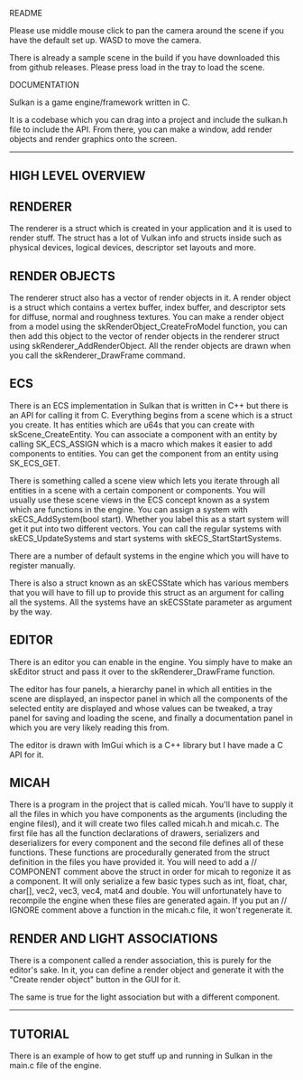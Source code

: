 README

Please use middle mouse click to pan the camera around the scene if you have the default 
set up. WASD to move the camera.

There is already a sample scene in the build if you have downloaded this from github
releases. Please press load in the tray to load the scene.

DOCUMENTATION

Sulkan is a game engine/framework written in C.

It is a codebase which you can drag into a project and include the sulkan.h file to 
include the API. From there, you can make a window, add render objects and render
graphics onto the screen.

---
HIGH LEVEL OVERVIEW
---

RENDERER
---

The renderer is a struct which is created in your application and it is used to render
stuff. The struct has a lot of Vulkan info and structs inside such as physical devices,
logical devices, descriptor set layouts and more.

RENDER OBJECTS
---

The renderer struct also has a vector of render objects in it. A render object is a 
struct which contains a vertex buffer, index buffer, and descriptor sets for diffuse,
normal and roughness textures.
You can make a render object from a model using the skRenderObject_CreateFroModel 
function, you can then add this object to the vector of render objects in the renderer
struct using skRenderer_AddRenderObject. All the render objects are drawn when you call
the skRenderer_DrawFrame command.

ECS
---

There is an ECS implementation in Sulkan that is written in C++ but there is an API for
calling it from C. Everything begins from a scene which is a struct you create.
It has entities which are u64s that you can create with skScene_CreateEntity.
You can associate a component with
an entity by calling SK_ECS_ASSIGN which is a macro which makes it easier to add
components to entities. You can get the component from an entity using SK_ECS_GET.

There is something called a scene view which lets you iterate through all entities in
a scene with a certain component or components. You will usually use these scene views
in the ECS concept known as a system which are functions in the engine. You can assign
a system with skECS_AddSystem(bool start). Whether you label this as a start system
will get it put into two different vectors. You can call the regular systems with
skECS_UpdateSystems and start systems with skECS_StartStartSystems.

There are a number of default systems in the engine which you will have to register
manually.

There is also a struct known as an skECSState which has various members that you will 
have to fill up to provide this struct as an argument for calling all the systems.
All the systems have an skECSState parameter as argument by the way.

EDITOR
---

There is an editor you can enable in the engine. You simply have to make an skEditor
struct and pass it over to the skRenderer_DrawFrame function.

The editor has four panels, a hierarchy panel in which all entities in the scene are 
displayed, an inspector panel in which all the components of the selected entity are
displayed and whose values can be tweaked, a tray panel for saving and loading the 
scene, and finally a documentation panel in which you are very likely reading this
from.

The editor is drawn with ImGui which is a C++ library but I have made a C API for it.

MICAH
---

There is a program in the project that is called micah. You'll have to supply it all
the files in which you have components as the arguments (including the engine filesl),
and it will create two files called micah.h and micah.c. The first file has all the 
function declarations of drawers, serializers and deserializers for every component
and the second file defines all of these functions. These functions are procedurally
generated from the struct definition in the files you have provided it. You will need
to add a // COMPONENT comment above the struct in order for micah to regonize it as a
component. It will only serialize a few basic types such as int, float, char, char[],
vec2, vec3, vec4, mat4 and double. You will unfortunately have to recompile the engine
when these files are generated again.
If you put an // IGNORE comment above a function in the micah.c file, it won't 
regenerate it.

RENDER AND LIGHT ASSOCIATIONS
---

There is a component called a render association, this is purely for the editor's sake.
In it, you can define a render object and generate it with the "Create render object"
button in the GUI for it.

The same is true for the light association but with a different component.

---
TUTORIAL
---

There is an example of how to get stuff up and running in Sulkan in the main.c file 
of the engine.
